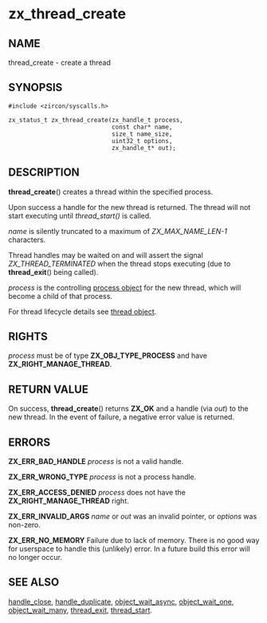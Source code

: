 # zx_thread_create

## NAME

<!-- Updated by scripts/update-docs-from-abigen, do not edit this section manually. -->

thread_create - create a thread

## SYNOPSIS

<!-- Updated by scripts/update-docs-from-abigen, do not edit this section manually. -->

```
#include <zircon/syscalls.h>

zx_status_t zx_thread_create(zx_handle_t process,
                             const char* name,
                             size_t name_size,
                             uint32_t options,
                             zx_handle_t* out);
```

## DESCRIPTION

**thread_create**() creates a thread within the specified process.

Upon success a handle for the new thread is returned.  The thread
will not start executing until *thread_start()* is called.

*name* is silently truncated to a maximum of *ZX_MAX_NAME_LEN-1* characters.

Thread handles may be waited on and will assert the signal
*ZX_THREAD_TERMINATED* when the thread stops executing (due to
**thread_exit**() being called).

*process* is the controlling [process object](../objects/process.md) for the
new thread, which will become a child of that process.

For thread lifecycle details see [thread object](../objects/thread.md).

## RIGHTS

<!-- Updated by scripts/update-docs-from-abigen, do not edit this section manually. -->

*process* must be of type **ZX_OBJ_TYPE_PROCESS** and have **ZX_RIGHT_MANAGE_THREAD**.

## RETURN VALUE

On success, **thread_create**() returns **ZX_OK** and a handle (via *out*)
to the new thread.  In the event of failure, a negative error value is
returned.

## ERRORS

**ZX_ERR_BAD_HANDLE**  *process* is not a valid handle.

**ZX_ERR_WRONG_TYPE**  *process* is not a process handle.

**ZX_ERR_ACCESS_DENIED**  *process* does not have the **ZX_RIGHT_MANAGE_THREAD** right.

**ZX_ERR_INVALID_ARGS**  *name* or *out* was an invalid pointer, or *options* was
non-zero.

**ZX_ERR_NO_MEMORY**  Failure due to lack of memory.
There is no good way for userspace to handle this (unlikely) error.
In a future build this error will no longer occur.

## SEE ALSO

[handle_close](handle_close.md),
[handle_duplicate](handle_duplicate.md),
[object_wait_async](object_wait_async.md),
[object_wait_one](object_wait_one.md),
[object_wait_many](object_wait_many.md),
[thread_exit](thread_exit.md),
[thread_start](thread_start.md).
